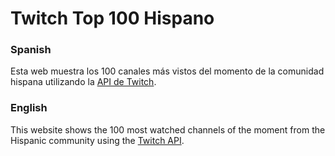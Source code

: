 # Twitch Top 100 Hispano

### Spanish

Esta web muestra los 100 canales más vistos del momento de la comunidad hispana utilizando la [API de Twitch](https://dev.twitch.tv/docs/api/reference/).

### English

This website shows the 100 most watched channels of the moment from the Hispanic community using the [Twitch API](https://dev.twitch.tv/docs/api/reference/).
